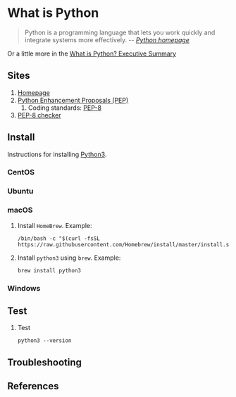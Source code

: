 # What is Python

> Python is a programming language that lets you work quickly and integrate systems more effectively.
> -- *[Python homepage](https://www.python.org/)*

Or a little more in the
[What is Python? Executive Summary](https://www.python.org/doc/essays/blurb/)

## Sites

1. [Homepage](https://www.python.org/)
1. [Python Enhancement Proposals (PEP)](https://www.python.org/dev/peps/)
    1. Coding standards: [PEP-8](https://www.python.org/dev/peps/pep-0008/)
1. [PEP-8 checker](http://pep8online.com/)

## Install

Instructions for installing [Python3](https://www.python.org/).

### CentOS

### Ubuntu

### macOS

1. Install `HomeBrew`.
   Example:

    ```console
    /bin/bash -c "$(curl -fsSL https://raw.githubusercontent.com/Homebrew/install/master/install.sh)"
    ```

1. Install `python3` using `brew`.
   Example:

    ```console
    brew install python3
    ```

### Windows

## Test

1. Test

    ```console
    python3 --version
    ```

## Troubleshooting

## References

